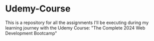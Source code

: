 # Udemy-Course
This is a repository for all the assignments I'll be executing during my learning journey with the Udemy Course: "The Complete 2024 Web Development Bootcamp"
